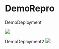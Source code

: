 # DemoRepro
DemoDeployment

<a href="https://portal.azure.com/#create/Microsoft.Template/uri/https%3A%2F%2Fraw.githubusercontent.com%2Friteshgrover%2FDemoReproc%2Fmaster%2Fazuredeploy.json">
    <img src="https://camo.githubusercontent.com/9285dd3998997a0835869065bb15e5d500475034/687474703a2f2f617a7572656465706c6f792e6e65742f6465706c6f79627574746f6e2e706e67" data-canonical-src="http://azuredeploy.net/deploybutton.png" style="max-width:100%;">
</a>

DemoDeployment2
<a href="https://portal.azure.com/#create/Microsoft.Template/uri/https%3A%2F%2Fraw.githubusercontent.com%2Friteshgrover%2FDemoReproc%2Fmaster%2Fazuredeploy.json">
    <img src="https://camo.githubusercontent.com/9285dd3998997a0835869065bb15e5d500475034/687474703a2f2f617a7572656465706c6f792e6e65742f6465706c6f79627574746f6e2e706e67" data-canonical-src="http://azuredeploy.net/deploybutton.png" style="max-width:100%;">
</a>
